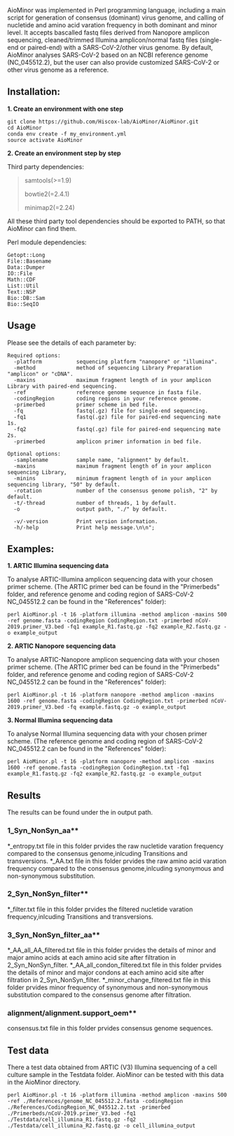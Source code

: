 </p>
AioMinor was implemented in Perl programming language, including a main script for generation of consensus (dominant) virus genome, and calling of nucletide and amino acid varation frequency in both dominant and minor level. It accepts bascalled fastq files derived from Nanopore amplicon sequencing, cleaned/trimmed Illumina amplicon/normal fastq files (single-end or paired-end) with a SARS-CoV-2/other virus genome. By default, AioMinor analyses SARS-CoV-2 based on an NCBI reference genome (NC_045512.2), but the user can also provide customized SARS-CoV-2 or other virus genome as a reference.

## Installation:
**1. Create an environment with one step**
```
git clone https://github.com/Hiscox-lab/AioMinor/AioMinor.git
cd AioMinor
conda env create -f my_environment.yml
source activate AioMinor 
```
**2. Create an environment step by step**

Third party dependencies:
  > samtools(>=1.9)
  > 
  > bowtie2(=2.4.1)
  > 
  > minimap2(=2.24)

All these third party tool dependencies should be exported to PATH, so that AioMinor can find them. 

Perl module dependencies:
```
Getopt::Long
File::Basename
Data::Dumper
IO::File
Math::CDF
List::Util
Text::NSP
Bio::DB::Sam
Bio::SeqIO
```

## Usage

Please see the details of each parameter by:

```
Required options:
  -platform           sequencing platform "nanopore" or "illumina".
  -method             method of sequencing Library Preparation "amplicon" or "cDNA".
  -maxins             maximum fragment length of in your amplicon Library with paired-end sequencing.
  -ref                reference genome sequence in fasta file.
  -codingRegion       coding regions in your reference genome.
  -primerbed          primer scheme in bed file.
  -fq                 fastq(.gz) file for single-end sequencing.
  -fq1                fastq(.gz) file for paired-end sequencing mate 1s.
  -fq2                fastq(.gz) file for paired-end sequencing mate 2s.
  -primerbed          amplicon primer information in bed file.

Optional options:
  -samplename         sample name, "alignment" by default.
  -maxins             maximum fragment length of in your amplicon sequencing Library,
  -minins             minimum fragment length of in your amplicon sequencing library, "50" by default.
  -rotation           number of the consensus genome polish, "2" by default.
  -t/-thread          number of threads, 1 by default.
  -o                  output path, "./" by default.
  
  -v/-version         Print version information.
  -h/-help            Print help message.\n\n";
```

## **Examples:**
**1. ARTIC Illumina sequencing data**

To analyse ARTIC-Illumina amplicon sequencing data with your chosen primer scheme. (The ARTIC primer bed can be found in the "Primerbeds" folder, and reference genome and coding region of SARS-CoV-2 NC_045512.2 can be found in the "References" folder):

```
perl AioMinor.pl -t 16 -platform illumina -method amplicon -maxins 500 -ref genome.fasta -codingRegion CodingRegion.txt -primerbed nCoV-2019.primer_V3.bed -fq1 example_R1.fastq.gz -fq2 example_R2.fastq.gz -o example_output
```

**2. ARTIC Nanopore sequencing data**

To analyse ARTIC-Nanopore amplicon sequencing data with your chosen primer scheme. (The ARTIC primer bed can be found in the "Primerbeds" folder, and reference genome and coding region of SARS-CoV-2 NC_045512.2 can be found in the "References" folder):
```
perl AioMinor.pl -t 16 -platform nanopore -method amplicon -maxins 1600 -ref genome.fasta -codingRegion CodingRegion.txt -primerbed nCoV-2019.primer_V3.bed -fq example.fastq.gz -o example_output
```

**3. Normal Illumina sequencing data**

To analyse Normal Illumina sequencing data with your chosen primer scheme. (The reference genome and coding region of SARS-CoV-2 NC_045512.2 can be found in the "References" folder):
```
perl AioMinor.pl -t 16 -platform nanopore -method amplicon -maxins 1600 -ref genome.fasta -codingRegion CodingRegion.txt -fq1 example_R1.fastq.gz -fq2 example_R2.fastq.gz -o example_output
```

## **Results**
The results can be found under the in output path.

### 1_Syn_NonSyn_aa**

*_entropy.txt file in this folder prvides the raw nucletide varation frequency compared to the consensus genome,inlcuding Transitions and transversions. *_AA.txt file in this folder prvides the raw amino acid varation frequency compared to the consensus genome,inlcuding synonymous and non-synonymous substitution. 

### 2_Syn_NonSyn_filter**

*_filter.txt file in this folder prvides the filtered nucletide varation frequency,inlcuding Transitions and transversions.

### 3_Syn_NonSyn_filter_aa**

*_AA_all_AA_filtered.txt file in this folder prvides the details of minor and major amino acids at each amino acid site after filtration in 2_Syn_NonSyn_filter. *_AA_all_condon_filtered.txt file in this folder prvides the details of minor and major condons at each amino acid site after filtration in 2_Syn_NonSyn_filter. *_minor_change_filtered.txt file in this folder prvides minor frequency of synonymous and non-synonymous substitution compared to the consensus genome after filtration. 

### alignment/alignment.support_oem**
consensus.txt file in this folder prvides consensus genome sequences.


## **Test data**
There a test data obtained from ARTIC (V3) Illumina sequencing of a cell culture sample in the Testdata folder. AioMinor can be tested with this data in the AioMinor directory.

```
perl AioMinor.pl -t 16 -platform illumina -method amplicon -maxins 500 -ref ./References/genome_NC_045512.2.fasta -codingRegion ./References/CodingRegion_NC_045512.2.txt -primerbed ./Primerbeds/nCoV-2019.primer_V3.bed -fq1 ./Testdata/cell_illumina_R1.fastq.gz -fq2 ./Testdata/cell_illumina_R2.fastq.gz -o cell_illumina_output
```





